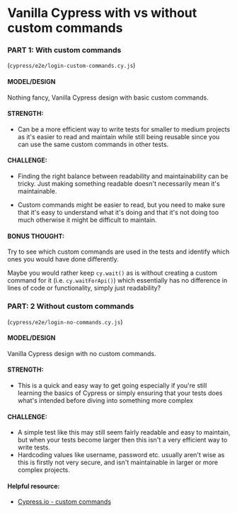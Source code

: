# Vanilla Cypress with vs without custom commands

### PART 1: With custom commands 
(`cypress/e2e/login-custom-commands.cy.js`)

#### MODEL/DESIGN
Nothing fancy, Vanilla Cypress design with basic custom commands.

#### STRENGTH: 
- Can be a more efficient way to write tests for smaller to medium projects as it's easier to read and maintain while still being reusable since you can use the same custom commands in other tests.

#### CHALLENGE: 
- Finding the right balance between readability and maintainability can be tricky. Just making something readable doesn't necessarily mean it's maintainable.

- Custom commands might be easier to read, but you need to make sure that it's easy to understand what it's doing and that it's not doing too much otherwise it might be difficult to maintain.

#### BONUS THOUGHT: 
Try to see which custom commands are used in the tests and identify which ones you would have done differently. 

Maybe you would rather keep `cy.wait()` as is without creating a custom command for it (i.e. `cy.waitForApi()`) which essentially has no difference in lines of code or functionality, simply just readability?

### PART: 2 Without custom commands 
(`cypress/e2e/login-no-commands.cy.js`)


#### MODEL/DESIGN
Vanilla Cypress design with no custom commands.

#### STRENGTH: 
- This is a quick and easy way to get going especially if you're still learning the basics of Cypress or simply ensuring that your tests does what's intended before diving into something more complex

#### CHALLENGE: 
- A simple test like this may still seem fairly readable and easy to maintain, but when your tests become larger then this isn't a very efficient way to write tests. 
- Hardcoding values like username, password etc. usually aren't wise as this is firstly not very secure, and isn't maintainable in larger or more complex projects.

#### Helpful resource:
- [Cypress.io - custom commands](https://docs.cypress.io/api/cypress-api/custom-commands)

